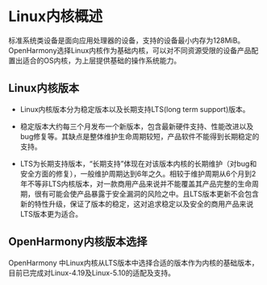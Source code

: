 # Linux内核概述

标准系统类设备是面向应用处理器的设备，支持的设备最小内存为128MiB。OpenHarmony选择Linux内核作为基础内核，可以对不同资源受限的设备产品配置出适合的OS内核，为上层提供基础的操作系统能力。


## Linux内核版本

- Linux内核版本分为稳定版本以及长期支持LTS(long term support)版本。

- 稳定版本大约每三个月发布一个新版本，包含最新硬件支持、性能改进以及bug修复等。其缺点是整体维护生命周期较短，产品软件不能得到长期稳定的支持。


- LTS为长期支持版本，“长期支持”体现在对该版本内核的长期维护（对bug和安全方面的修复），一般维护周期达到6年之久。相较于维护周期从6个月到2年不等非LTS内核版本，对一款商用产品来说并不能覆盖其产品完整的生命周期，很有可能会使产品暴露于安全漏洞的风险之中。且LTS版本更新不会包含新的特性升级，保证了版本的稳定，这对追求稳定以及安全的商用产品来说LTS版本更为适合。


## OpenHarmony内核版本选择

OpenHarmony 中Linux内核从LTS版本中选择合适的版本作为内核的基础版本，目前已完成对Linux-4.19及Linux-5.10的适配及支持。
